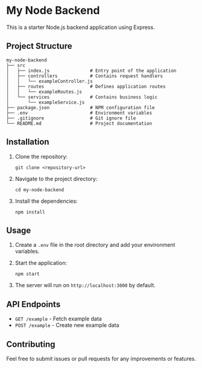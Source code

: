# My Node Backend

This is a starter Node.js backend application using Express.

## Project Structure

```
my-node-backend
├── src
│   ├── index.js               # Entry point of the application
│   ├── controllers            # Contains request handlers
│   │   └── exampleController.js
│   ├── routes                 # Defines application routes
│   │   └── exampleRoutes.js
│   └── services               # Contains business logic
│       └── exampleService.js
├── package.json               # NPM configuration file
├── .env                       # Environment variables
├── .gitignore                 # Git ignore file
└── README.md                  # Project documentation
```

## Installation

1. Clone the repository:

    ```
    git clone <repository-url>
    ```

2. Navigate to the project directory:

    ```
    cd my-node-backend
    ```

3. Install the dependencies:
    ```
    npm install
    ```

## Usage

1. Create a `.env` file in the root directory and add your environment variables.

2. Start the application:

    ```
    npm start
    ```

3. The server will run on `http://localhost:3000` by default.

## API Endpoints

-   `GET /example` - Fetch example data
-   `POST /example` - Create new example data

## Contributing

Feel free to submit issues or pull requests for any improvements or features.
